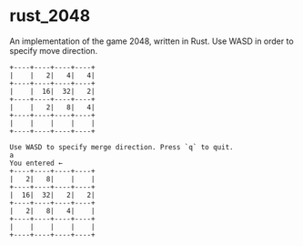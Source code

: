 # rust_2048
An implementation of the game 2048, written in Rust. Use WASD in order to specify move direction.

```
+----+----+----+----+
|    |   2|   4|   4|
+----+----+----+----+
|    |  16|  32|   2|
+----+----+----+----+
|    |   2|   8|   4|
+----+----+----+----+
|    |    |    |    |
+----+----+----+----+

Use WASD to specify merge direction. Press `q` to quit.
a
You entered ←
+----+----+----+----+
|   2|   8|    |    |
+----+----+----+----+
|  16|  32|   2|   2|
+----+----+----+----+
|   2|   8|   4|    |
+----+----+----+----+
|    |    |    |    |
+----+----+----+----+

```
